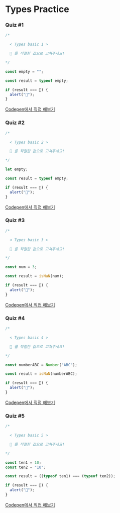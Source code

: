 # Types Practice

### Quiz #1

```javascript
/*

  < Types basic 1 >

  💬 를 적절한 값으로 고쳐주세요!

*/

const empty = "";

const result = typeof empty;

if (result === 💬) {
  alert("🎉");
}
```

[Codepen에서 직접 해보기](https://codepen.io/vanillacoding/pen/20f24885463e0893ce25d9f2db2ff11a?editors=0010)



### Quiz #2

```javascript
/*

  < Types basic 2 >

  💬 를 적절한 값으로 고쳐주세요!

*/

let empty;

const result = typeof empty;

if (result === 💬) {
  alert("🎉");
}
```

[Codepen에서 직접 해보기](https://codepen.io/vanillacoding/pen/ba9a78de4270c84ffa4fe401893af019?editors=0010)



### Quiz #3

```javascript
/*

  < Types basic 3 >

  💬 를 적절한 값으로 고쳐주세요!

*/

const num = 3;

const result = isNaN(num);

if (result === 💬) {
  alert("🎉");
}
```

[Codepen에서 직접 해보기](https://codepen.io/vanillacoding/pen/b6c2ae93e0e2607cd32a765461c84b38?editors=0010)



### Quiz #4

```javascript
/*

  < Types basic 4 >

  💬 를 적절한 값으로 고쳐주세요!

*/

const numberABC = Number("ABC");

const result = isNaN(numberABC);

if (result === 💬) {
  alert("🎉");
}
```

[Codepen에서 직접 해보기](https://codepen.io/vanillacoding/pen/10a89c1601b05c3699f3bfa2276bc1e3?editors=0010)



### Quiz #5

```javascript
/*

  < Types basic 5 >

  💬 를 적절한 값으로 고쳐주세요!

*/

const ten1 = 10;
const ten2 = "10";

const result = ((typeof ten1) === (typeof ten2));

if (result === 💬) {
  alert("🎉");
}
```

[Codepen에서 직접 해보기](https://codepen.io/vanillacoding/pen/0687cb6e7d5de9b958560fdd7ddbf063?editors=0010)



